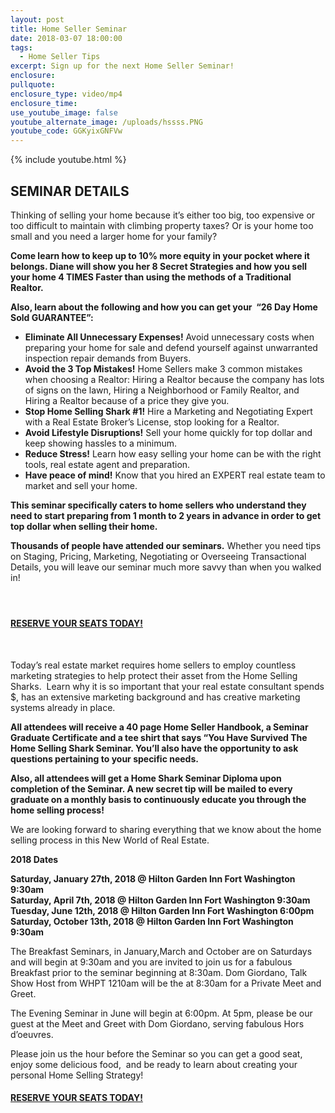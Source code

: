 ```yaml
---
layout: post
title: Home Seller Seminar
date: 2018-03-07 18:00:00
tags:
  - Home Seller Tips
excerpt: Sign up for the next Home Seller Seminar!
enclosure:
pullquote:
enclosure_type: video/mp4
enclosure_time:
use_youtube_image: false
youtube_alternate_image: /uploads/hssss.PNG
youtube_code: GGKyixGNFVw
---
```


{% include youtube.html %}

## **SEMINAR** DETAILS

Thinking of selling your home because it’s either too big, too expensive or too difficult to maintain with climbing property taxes? Or is your home too small and you need a larger home for your family?

**Come learn how to keep up to 10% more equity in your pocket where it belongs. Diane will show you her 8 Secret Strategies and how you sell your home 4 TIMES Faster than using the methods of a Traditional Realtor.**

**Also, learn about the following and how you can get your &nbsp;“26 Day Home Sold GUARANTEE”:**

* **Eliminate All Unnecessary Expenses!** Avoid unnecessary costs when preparing your home for sale and defend yourself against unwarranted inspection repair demands from Buyers.
* **Avoid the 3 Top Mistakes!** Home Sellers make 3 common mistakes when choosing a Realtor: Hiring a Realtor because the company has lots of signs on the lawn, Hiring a Neighborhood or Family Realtor, and Hiring a Realtor because of a price they give you.
* **Stop Home Selling Shark #1!** Hire a Marketing and Negotiating Expert with a Real Estate Broker’s License, stop looking for a Realtor.
* **Avoid Lifestyle Disruptions!** Sell your home quickly for top dollar and keep showing hassles to a minimum.
* **Reduce Stress!** Learn how easy selling your home can be with the right tools, real estate agent and preparation.
* **Have peace of mind!** Know that you hired an EXPERT real estate team to market and sell your home.

**This seminar specifically caters to home sellers who understand they need to start preparing from 1 month to 2 years in advance in order to get top dollar when selling their home.**

**Thousands of people have attended our seminars.** Whether you need tips on Staging, Pricing, Marketing, Negotiating or Overseeing Transactional Details, you will leave our seminar much more savvy than when you walked in!

#### &nbsp;

#### **[RESERVE YOUR SEATS TODAY!](http://contacts.byreferralonly.com/Form.aspx?Key=B4BB13A2063E8C96A45B730086B92675)**

&nbsp;

Today’s real estate market requires home sellers to employ countless marketing strategies to help protect their asset from the Home Selling Sharks. &nbsp;Learn why it is so important that your real estate consultant spends $, has an extensive marketing background and has creative marketing systems already in place.

**All attendees will receive a 40 page Home Seller Handbook, a Seminar Graduate Certificate and a tee shirt that says “You Have Survived The Home Selling Shark Seminar. You’ll also have the opportunity to ask questions pertaining to your specific needs.**

**Also, all attendees will get a Home Shark Seminar Diploma upon completion of the Seminar. A new secret tip will be mailed to every graduate on a monthly basis to continuously educate you through the home selling process!**

We are looking forward to sharing everything that we know about the home selling process in this New World of Real Estate.

**2018 Dates**

**Saturday, January 27th, 2018 @ Hilton Garden Inn Fort Washington 9:30am<br>Saturday, April 7th, 2018 @ Hilton Garden Inn Fort Washington 9:30am<br>Tuesday, June 12th, 2018 @ Hilton Garden Inn Fort Washington 6:00pm<br>Saturday, October 13th, 2018 @ Hilton Garden Inn Fort Washington 9:30am**

The Breakfast Seminars, in January,March and October are on Saturdays and will begin at 9:30am and you are invited to join us for a fabulous Breakfast prior to the seminar beginning at 8:30am. Dom Giordano, Talk Show Host from WHPT 1210am will be the at 8:30am for a Private Meet and Greet.

The Evening Seminar in June will begin at 6:00pm. At 5pm, please be our guest at the Meet and Greet with Dom Giordano, serving fabulous Hors d’oeuvres.

Please join us the hour before the Seminar so you can get a good seat, enjoy some delicious food, &nbsp;and be ready to learn about creating your personal Home Selling Strategy!

#### [**RESERVE YOUR SEATS TODAY!**](http://contacts.byreferralonly.com/Form.aspx?Key=B4BB13A2063E8C96A45B730086B92675)

#### &nbsp;